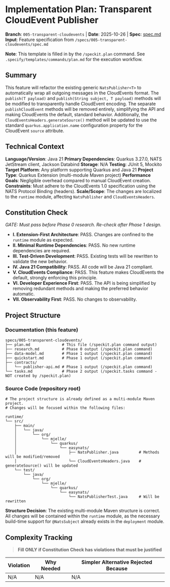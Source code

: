 # Implementation Plan: Transparent CloudEvent Publisher

**Branch**: `005-transparent-cloudevents` | **Date**: 2025-10-26 | **Spec**: [spec.md](./spec.md)
**Input**: Feature specification from `/specs/005-transparent-cloudevents/spec.md`

**Note**: This template is filled in by the `/speckit.plan` command. See `.specify/templates/commands/plan.md` for the execution workflow.

## Summary

This feature will refactor the existing generic `NatsPublisher<T>` to automatically wrap all outgoing messages in the CloudEvents format. The `publish(T payload)` and `publish(String subject, T payload)` methods will be modified to transparently handle CloudEvent encoding. The separate `publishCloudEvent` methods will be removed entirely, simplifying the API and making CloudEvents the default, standard behavior. Additionally, the `CloudEventsHeaders.generateSource()` method will be updated to use the standard `quarkus.application.name` configuration property for the CloudEvent `source` attribute.

## Technical Context

**Language/Version**: Java 21
**Primary Dependencies**: Quarkus 3.27.0, NATS JetStream client, Jackson Databind
**Storage**: N/A
**Testing**: JUnit 5, Mockito
**Target Platform**: Any platform supporting Quarkus and Java 21
**Project Type**: Quarkus Extension (multi-module Maven project)
**Performance Goals**: Negligible overhead compared to manual CloudEvent creation.
**Constraints**: Must adhere to the CloudEvents 1.0 specification using the NATS Protocol Binding (headers).
**Scale/Scope**: The changes are localized to the `runtime` module, affecting `NatsPublisher` and `CloudEventsHeaders`.

## Constitution Check

*GATE: Must pass before Phase 0 research. Re-check after Phase 1 design.*

- **I. Extension-First Architecture**: PASS. Changes are confined to the `runtime` module as expected.
- **II. Minimal Runtime Dependencies**: PASS. No new runtime dependencies are required.
- **III. Test-Driven Development**: PASS. Existing tests will be rewritten to validate the new behavior.
- **IV. Java 21 Compatibility**: PASS. All code will be Java 21 compliant.
- **V. CloudEvents Compliance**: PASS. This feature makes CloudEvents the default, strongly enforcing this principle.
- **VI. Developer Experience First**: PASS. The API is being simplified by removing redundant methods and making the preferred behavior automatic.
- **VII. Observability First**: PASS. No changes to observability.

## Project Structure

### Documentation (this feature)

```text
specs/005-transparent-cloudevents/
├── plan.md              # This file (/speckit.plan command output)
├── research.md          # Phase 0 output (/speckit.plan command)
├── data-model.md        # Phase 1 output (/speckit.plan command)
├── quickstart.md        # Phase 1 output (/speckit.plan command)
├── contracts/
│   └── publisher-api.md # Phase 1 output (/speckit.plan command)
└── tasks.md             # Phase 2 output (/speckit.tasks command - NOT created by /speckit.plan)
```

### Source Code (repository root)
```text
# The project structure is already defined as a multi-module Maven project.
# Changes will be focused within the following files:

runtime/
└── src/
    ├── main/
    │   └── java/
    │       └── org/
    │           └── mjelle/
    │               └── quarkus/
    │                   └── easynats/
    │                       ├── NatsPublisher.java         # Methods will be modified/removed
    │                       └── CloudEventsHeaders.java    # generateSource() will be updated
    └── test/
        └── java/
            └── org/
                └── mjelle/
                    └── quarkus/
                        └── easynats/
                            └── NatsPublisherTest.java     # Will be rewritten
```

**Structure Decision**: The existing multi-module Maven structure is correct. All changes will be contained within the `runtime` module, as the necessary build-time support for `@NatsSubject` already exists in the `deployment` module.

## Complexity Tracking

> **Fill ONLY if Constitution Check has violations that must be justified**

| Violation | Why Needed | Simpler Alternative Rejected Because |
|-----------|------------|-------------------------------------|
| N/A       | N/A        | N/A                                 |